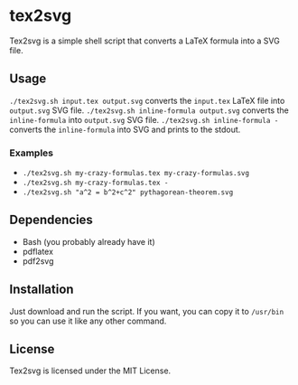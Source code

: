 # tex2svg

Tex2svg is a simple shell script that converts a LaTeX formula into a SVG file.

## Usage

`./tex2svg.sh input.tex output.svg` converts the `input.tex` LaTeX file into `output.svg` SVG file.
`./tex2svg.sh inline-formula output.svg` converts the `inline-formula` into `output.svg` SVG file.
`./tex2svg.sh inline-formula -` converts the `inline-formula` into SVG and prints to the stdout.

### Examples

  * `./tex2svg.sh my-crazy-formulas.tex my-crazy-formulas.svg`
  * `./tex2svg.sh my-crazy-formulas.tex -`
  * `./tex2svg.sh "a^2 = b^2+c^2" pythagorean-theorem.svg`

## Dependencies

  * Bash (you probably already have it)
  * pdflatex
  * pdf2svg

## Installation

Just download and run the script. If you want, you can copy it to `/usr/bin` so you can use it like any other command.

## License

Tex2svg is licensed under the MIT License.
